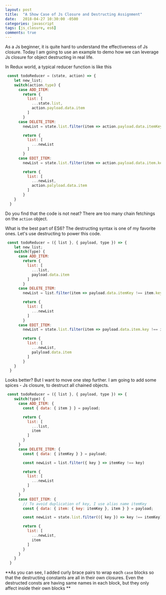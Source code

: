 ```yaml
---
layout: post
title:  "A Show Case of Js Closure and Destructing Assignment"
date:   2018-04-27 10:30:00 -0500
categories: javascript
tags: [js_closure, es6]
comments: true
---
```


As a Js beginner, it is quite hard to understand the effectiveness of Js closure. Today I am going to use an example to demo how we can leverage Js closure for object destructing in real life.

In Redux world, a typical reducer function is like this

```javascript
 const todoReducer = (state, action) => {
    let new_list;
    switch(action.type) {
      case ADD_ITEM:
        return {
          list: [
            ...state.list,
            action.payload.data.item
          ]
        }
      case DELETE_ITEM:
        newList = state.list.filter(item => action.payload.data.itemKey !== item.key)

        return {
          list: [
            ...newList
          ]
        }
      case EDIT_ITEM:
        newList = state.list.filter(item => action.payload.data.item.key !== item.key)

        return {
          list: [
            ...newList,
            action.palyload.data.item
          ]
        }
    }
  }
```

Do you find that the code is not neat? There are too many chain fetchings on the `action` object.

What is the best part of ES6? The destructing syntax is one of my favorite ones. Let's use destructing to power this code.

```javascript
 const todoReducer = ({ list }, { payload, type }) => {
    let new_list;
    switch(type) {
      case ADD_ITEM:
        return {
          list: [
            ...list,
            payload.data.item
          ]
        }
      case DELETE_ITEM:
        newList = list.filter(item => payload.data.itemKey !== item.key)

        return {
          list: [
            ...newList
          ]
        }
      case EDIT_ITEM:
        newList = state.list.filter(item => payload.data.item.key !== item.key)

        return {
          list: [
            ...newList,
            palyload.data.item
          ]
        }
    }
  }
```

Looks better? But I want to move one step further. I am going to add some spices - Js closure, to destruct all chained objects.

```javascript
 const todoReducer = ({ list }, { payload, type }) => {
    switch(type) {
      case ADD_ITEM: {
        const { data: { item } } = payload;

        return {
          list: [
            ...list,
            item
          ]
        }
      }
      case DELETE_ITEM: {
        const { data: { itemKey } } = payload;

        const newList = list.filter({ key } => itemKey !== key)

        return {
          list: [
            ...newList
          ]
        }
      }
      case EDIT_ITEM: {
        // To avoid duplication of key, I use alias name itemKey
        const { data: { item: { key: itemKey }, item } } = payload;

        const newList = state.list.filter(({ key }) => key !== itemKey)

        return {
          list: [
            ...newList,
            item
          ]
        }
      }
    }
  }
```

**As you can see, I added curly brace pairs to wrap each `case` blocks so that the destructing constants are all in their own closures. Even the destructed consts are having same names in each block, but they only affect inside their own blocks **
